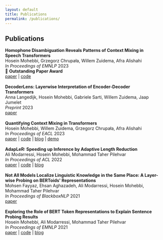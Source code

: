 ```yaml
---
layout: default
title: Publications
permalink: /publications/
---
```


## Publications

<!-- H. Mohebbi, G. Chrupała, W. Zuidema, A. Alishahi. Homophone Disambiguation Reveals Patterns of Context Mixing in Speech Transformers. EMNLP 2023. [[Paper](https://arxiv.org/abs/2310.09925)] [[Code](https://github.com/hmohebbi/ContextMixingASR)]

H. Mohebbi, W. Zuidema, G. Chrupała, A. Alishahi. Quantifying Context Mixing in Transformers. EACL 2023. [[Paper](https://aclanthology.org/2023.eacl-main.245/)] [[Code](https://github.com/hmohebbi/ValueZeroing)] [[Blog](https://hmohebbi.github.io/blog/value-zeroing)] [[Demo](https://huggingface.co/spaces/amsterdamNLP/value-zeroing)]

A. Modarressi, H. Mohebbi, M. T. Pilehvar. AdapLeR: Speeding up Inference by Adaptive Length Reduction. ACL 2022. [[Paper](https://aclanthology.org/2022.acl-long.1/)] [[Code](https://github.com/amodaresi/AdapLeR)] [[Blog](http://www.amodarressi.com/AdapLeR/)]

M. Fayyaz, E. Aghazadeh, A. Modarressi, H. Mohebbi, M. T. Pilehvar. Not All Models Localize Linguistic Knowledge in the Same Place: A Layer-wise Probing on BERToids' Representations. BlackboxNLP 2021. [[Paper](https://aclanthology.org/2021.blackboxnlp-1.29/)]

H. Mohebbi, A. Modarressi, M. T. Pilehvar. Exploring the Role of BERT Token Representations to Explain Sentence Probing Results. EMNLP 2021. [[Paper](https://aclanthology.org/2021.emnlp-main.61/)] [[Code](https://github.com/hmohebbi/explain-probing-results)] [[Blog](https://hmohebbi.github.io//blog/explain-probing-results)] -->

<ui>
<b>Homophone Disambiguation Reveals Patterns of Context Mixing in Speech Transformers</b>
<br>Hosein Mohebbi, Grzegorz Chrupała, Willem Zuidema, Afra Alishahi<br>
<i>In Proceedings of EMNLP</i> 2023<br>
<span class="emoji">🏅</span> <b>Outstanding Paper Award</b><br>
<a href="https://arxiv.org/abs/2310.09925" target="_blank">paper</a> | <a href="https://github.com/hmohebbi/ContextMixingASR" target="_blank">code</a>
<br><br>
</ui>

<ui>
<b>DecoderLens: Layerwise Interpretation of Encoder-Decoder Transformers</b>
<br>Anna Langedijk, Hosein Mohebbi, Gabriele Sarti, Willem Zuidema, Jaap Jumelet<br>
<i>Preprint</i> 2023<br>
<a href="https://arxiv.org/abs/2310.03686" target="_blank">paper</a>
<br><br>
</ui>

<ui>
<b>Quantifying Context Mixing in Transformers</b>
<br>Hosein Mohebbi, Willem Zuidema, Grzegorz Chrupała, Afra Alishahi<br>
<i>In Proceedings of EACL</i> 2023<br>
<a href="https://aclanthology.org/2023.eacl-main.245/" target="_blank">paper</a> | <a href="https://github.com/hmohebbi/ValueZeroing" target="_blank">code</a> | <a href="https://hmohebbi.github.io/blog/value-zeroing" target="_blank">blog</a> | <a href="https://huggingface.co/spaces/amsterdamNLP/value-zeroing" target="_blank">demo</a>
<br><br>
</ui>

<ui>
<b>AdapLeR: Speeding up Inference by Adaptive Length Reduction</b>
<br>Ali Modarressi, Hosein Mohebbi, Mohammad Taher Pilehvar<br>
<i>In Proceedings of ACL</i> 2022<br>
<a href="https://aclanthology.org/2022.acl-long.1/" target="_blank">paper</a> | <a href="https://github.com/amodaresi/AdapLeR" target="_blank">code</a> | <a href="http://www.amodarressi.com/AdapLeR/" target="_blank">blog</a> 
<br><br>
</ui>

<ui>
<b>Not All Models Localize Linguistic Knowledge in the Same Place: A Layer-wise Probing on BERToids' Representations</b>
<br>Mohsen Fayyaz, Ehsan Aghazadeh, Ali Modarressi, Hosein Mohebbi, Mohammad Taher Pilehvar<br>
<i>In Proceedings of BlackboxNLP</i> 2021<br>
<a href="https://aclanthology.org/2021.blackboxnlp-1.29/" target="_blank">paper</a>
<br><br>
</ui>

<ui>
<b>Exploring the Role of BERT Token Representations to Explain Sentence Probing Results</b>
<br>Hosein Mohebbi, Ali Modarressi, Mohammad Taher Pilehvar<br>
<i>In Proceedings of EMNLP</i> 2021<br>
<a href="https://aclanthology.org/2021.emnlp-main.61/" target="_blank">paper</a> | <a href="https://github.com/hmohebbi/explain-probing-results" target="_blank">code</a> | <a href="https://hmohebbi.github.io//blog/explain-probing-results" target="_blank">blog</a> 
<br><br>
</ui>
